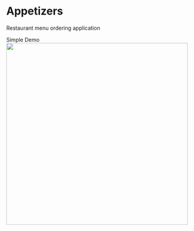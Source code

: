 # Appetizers

Restaurant menu ordering application

Simple Demo
<img src="2023-01-31_18-17-53_1.gif" width="480" />
